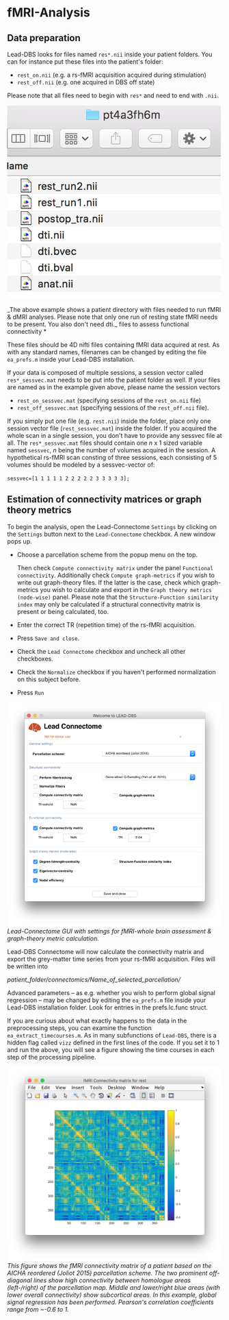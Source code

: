# fMRI-Analysis

## Data preparation

Lead-DBS looks for files named `res*.nii` inside your patient folders. You can for instance put these files into the patient's folder:

* `rest_on.nii` \(e.g. a rs-fMRI acquisition acquired during stimulation\)
* `rest_off.nii` \(e.g. one acquired in DBS off state\)

Please note that all files need to begin with `res*` and need to end with `.nii`.

![fMRI files](../.gitbook/assets/files_connectomics_2.png)

_The above example shows a patient directory with files needed to run fMRI & dMRI analyses. Please note that only one run of resting state fMRI needs to be present. You also don't need dti.\_ files to assess functional connectivity \*

These files should be 4D nifti files containing fMRI data acquired at rest. As with any standard names, filenames can be changed by editing the file `ea_prefs.m` inside your Lead-DBS installation.

If your data is composed of multiple sessions, a session vector called `res*_sessvec.mat` needs to be put into the patient folder as well. If your files are named as in the example given above, please name the session vectors

* `rest_on_sessvec.mat` \(specifying sessions of the `rest_on.nii` file\)
* `rest_off_sessvec.mat` \(specifying sessions of the `rest_off.nii` file\).

If you simply put one file \(e.g. `rest.nii`\) inside the folder, place only one session vector file \(`rest_sessvec.mat`\) inside the folder. If you acquired the whole scan in a single session, you don't have to provide any sessvec file at all. The `res*_sessvec.mat` files should contain one _n_ x 1 sized variable named `sessvec`, _n_ being the number of volumes acquired in the session. A hypothetical rs-fMRI scan consting of three sessions, each consisting of 5 volumes should be modeled by a sessvec-vector of:

`sessvec=[1 1 1 1 1 2 2 2 2 2 3 3 3 3 3];`

## Estimation of connectivity matrices or graph theory metrics

To begin the analysis, open the Lead-Connectome `Settings` by clicking on the `Settings` button next to the `Lead-Connectome` checkbox. A new window pops up.

* Choose a parcellation scheme from the popup menu on the top.

  Then check `Compute connectivity matrix` under the panel `Functional connectivity`. Additionally check `Compute graph-metrics` if you wish to write out graph-theory files. If the latter is the case, check which graph-metrics you wish to calculate and export in the `Graph theory metrics (node-wise)` panel. Please note that the `Structure-Function similarity index` may only be calculated if a structural connectivity matrix is present or being calculated, too.

* Enter the correct TR \(repetition time\) of the rs-fMRI acquisition.
* Press `Save and close`.
* Check the `Lead Connectome` checkbox and uncheck all other checkboxes.
* Check the `Normalize` checkbox if you haven't performed normalization on this subject before.
* Press `Run`

![Lead-Connectome GUI](../.gitbook/assets/lc.png) _Lead-Connectome GUI with settings for fMRI-whole brain assessment & graph-theory metric calculation._

Lead-DBS Connectome will now calculate the connectivity matrix and export the grey-matter time series from your rs-fMRI acquisition. Files will be written into

_patient\_folder/connectomics/Name\_of\_selected\_parcellation/_

Advanced parameters – as e.g. whether you wish to perform global signal regression – may be changed by editing the `ea_prefs.m` file inside your Lead-DBS installation folder. Look for entries in the prefs.lc.func struct.

If you are curious about what exactly happens to the data in the preprocessing steps, you can examine the function `ea_extract_timecourses.m`. As in many subfunctions of `Lead-DBS`, there is a hidden flag called `vizz` defined in the first lines of the code. If you set it to 1 and run the above, you will see a figure showing the time courses in each step of the processing pipeline.

![This image shows the fMRI connectivity matrix of a patient based on the AICHA reordered \(Joliot 2015\) parcellation scheme](../.gitbook/assets/fmri_cm_aicha.png) _This figure shows the fMRI connectivity matrix of a patient based on the AICHA reordered \(Joliot 2015\) parcellation scheme. The two prominent off-diagonal lines show high connectivity between homologue areas \(left-/right\) of the parcellation map. Middle and lower/right blue areas \(with lower overall connectivity\) show subcortical areas. In this example, global signal regression has been performed. Pearson's correlation coefficients range from ~-0.6 to 1._

